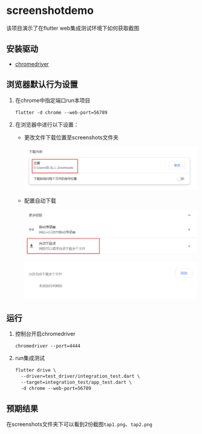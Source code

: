 # screenshotdemo

该项目演示了在flutter web集成测试环境下如何获取截图

## 安装驱动

* [chromedriver](https://chromedriver.chromium.org/downloads)

## 浏览器默认行为设置

1. 在chrome中指定端口run本项目

   ```
   flutter -d chrome --web-port=56789
   ```

2. 在浏览器中进行以下设置：

   * 更改文件下载位置至screenshots文件夹

     ![image-20221014164604429](readmeImg\image-20221014164604429.png)


   * 配置自动下载

     ![image-20221014165000881](readmeImg\image-20221014165000881.png)

     ![image-20221014165016393](readmeImg\image-20221014165016393.png)


##	运行

1. 控制台开启chromedriver

   ```shell
   chromedriver --port=4444
   ```

2. run集成测试

   ```shell
   flutter drive \
     --driver=test_driver/integration_test.dart \
     --target=integration_test/app_test.dart \
     -d chrome --web-port=56789
   ```

## 预期结果

在screenshots文件夹下可以看到2份截图`tap1.png`、`tap2.png`

